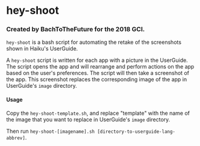 # hey-shoot
### Created by BachToTheFuture for the 2018 GCI.

`hey-shoot` is a bash script for automating the retake of the screenshots
shown in Haiku's UserGuide.

A `hey-shoot` script is written for each app with a picture in the UserGuide.
The script opens the app and will rearrange and perform actions on the app
based on the user's preferences. The script will then take a screenshot of the app.
This screenshot replaces the corresponding image of the app in UserGuide's `image` directory.

#### Usage
Copy the `hey-shoot-template.sh`, and replace "template" with the name of the image
that you want to replace in UserGuide's `image` directory.

Then run `hey-shoot-[imagename].sh [directory-to-userguide-lang-abbrev]`.
